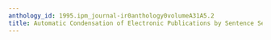 ```yaml
---
anthology_id: 1995.ipm_journal-ir0anthology0volumeA31A5.2
title: Automatic Condensation of Electronic Publications by Sentence Selection
---
```

